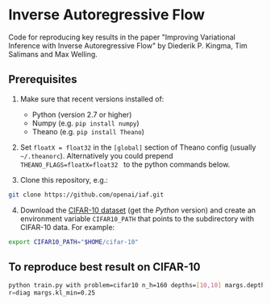 # Inverse Autoregressive Flow

Code for reproducing key results in the paper "Improving Variational Inference with Inverse Autoregressive Flow" by Diederik P. Kingma, Tim Salimans and Max Welling.


## Prerequisites

1. Make sure that recent versions installed of:
    - Python (version 2.7 or higher)
    - Numpy (e.g. `pip install numpy`)
    - Theano (e.g. `pip install Theano`)

2. Set `floatX = float32` in the `[global]` section of Theano config (usually `~/.theanorc`). Alternatively you could prepend `THEANO_FLAGS=floatX=float32 ` to the python commands below. 

3. Clone this repository, e.g.:
```sh
git clone https://github.com/openai/iaf.git
```

4. Download the [CIFAR-10 dataset](https://www.cs.toronto.edu/~kriz/cifar.html) (get the *Python* version) and create an environment variable `CIFAR10_PATH` that points to the subdirectory with CIFAR-10 data. For example:
```sh
export CIFAR10_PATH="$HOME/cifar-10"
```

## To reproduce best result on CIFAR-10

```sh
python train.py with problem=cifar10 n_h=160 depths=[10,10] margs.depth_ar=2 margs.posterior=down_iaf2_nl margs.prio
r=diag margs.kl_min=0.25
```

